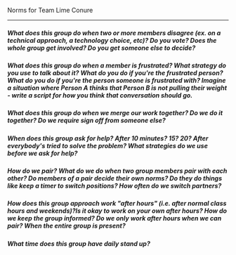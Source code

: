 Norms for Team Lime Conure
_____

##### What does this group do when two or more members disagree (ex. on a technical approach, a technology choice, etc)? Do you vote? Does the whole group get involved? Do you get someone else to decide?


##### What does this group do when a member is frustrated? What strategy do you use to talk about it? What do you do if you're the frustrated person? What do you do if you're the person someone is frustrated with? Imagine a situation where Person A thinks that Person B is not pulling their weight - write a script for how you think that conversation should go.


##### What does this group do when we merge our work together? Do we do it together? Do we require sign off from someone else?


##### When does this group ask for help? After 10 minutes? 15? 20? After everybody's tried to solve the problem? What strategies do we use before we ask for help?

##### How do we pair? What do we do when two group members pair with each other? Do members of a pair decide their own norms? Do they do things like keep a timer to switch positions? How often do we switch partners?

##### How does this group approach work "after hours" (i.e. after normal class hours and weekends)?Is it okay to work on your own after hours? How do we keep the group informed? Do we only work after hours when we can pair? When the entire group is present?

##### What time does this group have daily stand up?
